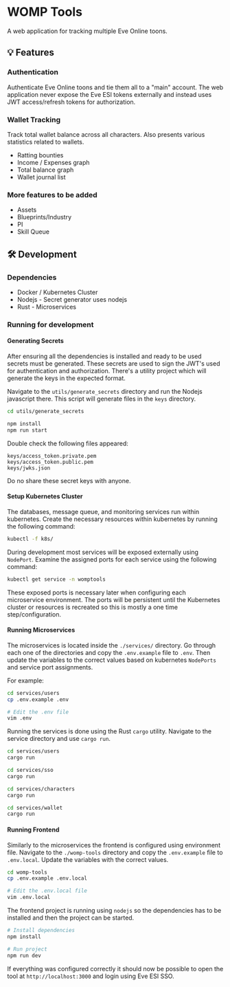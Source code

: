 # WOMP Tools

A web application for tracking multiple Eve Online toons.

## 💡 Features

### Authentication
Authenticate Eve Online toons and tie them all to a "main" account. The web application never expose the Eve ESI tokens externally and instead uses JWT access/refresh tokens for authorization. 

### Wallet Tracking
Track total wallet balance across all characters. Also presents various statistics related to wallets.
* Ratting bounties
* Income / Expenses graph
* Total balance graph
* Wallet journal list

### More features to be added
* Assets
* Blueprints/Industry
* PI
* Skill Queue


## 🛠️ Development

### Dependencies
* Docker / Kubernetes Cluster
* Nodejs - Secret generator uses nodejs
* Rust - Microservices

### Running for development

#### Generating Secrets
After ensuring all the dependencies is installed and ready to be used secrets must be generated. These secrets are used to sign the JWT's used for authentication and authorization. There's a utility project which will generate the keys in the expected format.

Navigate to the `utils/generate_secrets` directory and run the Nodejs javascript there. This script will generate files in the `keys` directory.

```sh
cd utils/generate_secrets

npm install
npm run start
```

Double check the following files appeared:

```
keys/access_token.private.pem
keys/access_token.public.pem
keys/jwks.json
```

Do no share these secret keys with anyone.

#### Setup Kubernetes Cluster
The databases, message queue, and monitoring services run within kubernetes. Create the necessary resources within kubernetes by running the following command:
```sh
kubectl -f k8s/
```

During development most services will be exposed externally using `NodePort`. Examine the assigned ports for each service using the following command:
```sh
kubectl get service -n womptools
```

These exposed ports is necessary later when configuring each microservice environment. The ports will be persistent until the Kubernetes cluster or resources is recreated so this is mostly a one time step/configuration.

#### Running Microservices
The microservices is located inside the `./services/` directory. Go through each one of the directories and copy the `.env.example` file to `.env`. Then update the variables to the correct values based on kubernetes `NodePorts` and service port assignments.

For example:
```sh
cd services/users
cp .env.example .env

# Edit the .env file
vim .env
```

Running the services is done using the Rust `cargo` utility. Navigate to the service directory and use `cargo run`.

```sh
cd services/users
cargo run

cd services/sso
cargo run

cd services/characters
cargo run

cd services/wallet
cargo run
```


#### Running Frontend
Similarly to the microservices the frontend is configured using environment file. Navigate to the `./womp-tools` directory and copy the `.env.example` file to `.env.local`. Update the variables with the correct values.

```sh
cd womp-tools
cp .env.example .env.local

# Edit the .env.local file
vim .env.local
```

The frontend project is running using `nodejs` so the dependencies has to be installed and then the project can be started.
```sh
# Install dependencies
npm install

# Run project
npm run dev

```

If everything was configured correctly it should now be possible to open the tool at `http://localhost:3000` and login using Eve ESI SSO.

